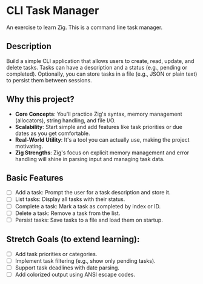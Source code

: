 # CLI Task Manager

An exercise to learn Zig. This is a command line task manager.

## Description

Build a simple CLI application that allows users to create, read, update, and delete tasks. Tasks can
have a description and a status (e.g., pending or completed). Optionally, you can store tasks in a file (e.g., JSON or
plain text) to persist them between sessions.

## Why this project?

- **Core Concepts**: You'll practice Zig's syntax, memory management (allocators), string handling, and file I/O.
- **Scalability**: Start simple and add features like task priorities or due dates as you get comfortable.
- **Real-World Utility**: It's a tool you can actually use, making the project motivating.
- **Zig Strengths**: Zig's focus on explicit memory management and error handling will shine in parsing input and managing task data.

## Basic Features

- [ ] Add a task: Prompt the user for a task description and store it.
- [ ] List tasks: Display all tasks with their status.
- [ ] Complete a task: Mark a task as completed by index or ID.
- [ ] Delete a task: Remove a task from the list.
- [ ] Persist tasks: Save tasks to a file and load them on startup.

## Stretch Goals (to extend learning):

- [ ] Add task priorities or categories.
- [ ] Implement task filtering (e.g., show only pending tasks).
- [ ] Support task deadlines with date parsing.
- [ ] Add colorized output using ANSI escape codes.
